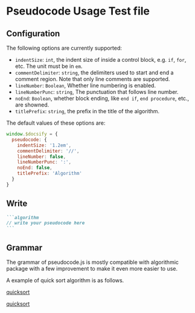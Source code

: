 # Pseudocode Usage Test file

## Configuration

The following options are currently supported:

- `indentSize`: `int`, the indent size of inside a control block, e.g. `if`, `for`, etc. The unit must be in `em`.
- `commentDelimiter`: `string`, the delimiters used to start and end a comment region. Note that only line comments are supported.
- `lineNumber`: `Boolean`, Whether line numbering is enabled.
- `lineNumberPunc`: `string`, The punctuation that follows line number.
- `noEnd`: `Boolean`, whether block ending, like `end if`, `end procedure`, etc., are showned.
- `titlePrefix`: `string`, the prefix in the title of the algorithm.

The default values of these options are:

```javascript
window.$docsify = {
  pseudocode: {
    indentSize: '1.2em',
    commentDelimiter: '//',
    lineNumber: false,
    lineNumberPunc: ':',
    noEnd: false,
    titlePrefix: 'Algorithm'
  }
}
```

## Write

````markdown
```algorithm
// write your pseudocode here
```
````

## Grammar

The grammar of pseudocode.js is mostly compatible with algorithmic package with a few improvement to make it even more easier to use.

A example of quick sort algorithm is as follows.

<!-- tabs:start -->

<!-- tab:Source Code -->

[quicksort](code/quicksort.md ':include :type=code text')

<!-- tab:Preview -->

[quicksort](code/quicksort.md ':include :type=code algorithm')

<!-- tabs:end -->
